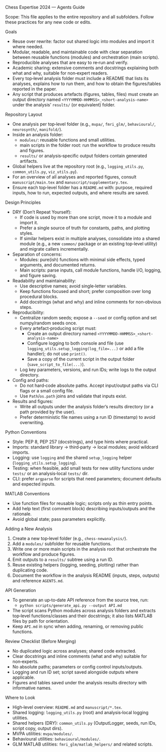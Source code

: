 Chess Expertise 2024 — Agents Guide

Scope: This file applies to the entire repository and all subfolders. Follow these practices for any new code or edits.

Goals
- Reuse over rewrite: factor out shared logic into modules and import it where needed.
- Modular, readable, and maintainable code with clear separation between reusable functions (modules) and orchestration (main scripts).
- Reproducible analyses that are easy to re‑run and verify.
- Academic sharing: extensive comments and docstrings explaining both what and why, suitable for non‑expert readers.
 - Every top‑level analysis folder must include a README that lists its analyses, explains how to run them, and how to obtain the figures/tables reported in the paper.
 - Any script that produces artefacts (figures, tables, files) must create an output directory named `<YYYYMMDD-HHMMSS>_<short-analysis-name>` under the analysis’ `results/` (or equivalent) folder.

Repository Layout
- One analysis per top‑level folder (e.g., `mvpa/`, `fmri_glm/`, `behavioural/`, `neurosynth/`, `manifold/`).
- Inside an analysis folder:
  - `modules/`: reusable functions and small utilities.
  - main scripts in the folder root: run the workflow to produce results and figures.
  - `results/` or analysis‑specific output folders contain generated artifacts.
- Global helpers live at the repository root (e.g., `logging_utils.py`, `common_utils.py`, `viz_utils.py`).
- For an overview of all analyses and reported figures, consult `manuscript/main.tex` and `manuscript/supplementary.tex`.
 - Ensure each top‑level folder has a `README.md` with: purpose, required inputs, how to run, expected outputs, and where results are saved.

Design Principles
- DRY (Don’t Repeat Yourself):
  - If code is used by more than one script, move it to a module and import it.
  - Prefer a single source of truth for constants, paths, and plotting styles.
  - If similar helpers exist in multiple analyses, consolidate into a shared module (e.g., a new `common/` package or an existing top‑level utility) and migrate callers incrementally.
- Separation of concerns:
  - Modules: pure(ish) functions with minimal side effects, typed arguments, and documented returns.
  - Main scripts: parse inputs, call module functions, handle I/O, logging, and figure saving.
- Readability and maintainability:
  - Use descriptive names; avoid single‑letter variables.
  - Keep functions focused and short; prefer composition over long procedural blocks.
  - Add docstrings (what and why) and inline comments for non‑obvious steps.
- Reproducibility:
  - Centralize random seeds; expose a `--seed` or config option and set numpy/random seeds once.
  - Every artefact‑producing script must:
    - Create an output directory named `<YYYYMMDD-HHMMSS>_<short-analysis-name>`
    - Configure logging to both console and file (use `logging_utils.setup_logging(log_file=...)` or add a file handler); do not use `print()`.
    - Save a copy of the current script in the output folder (`save_script_to_file(...)`).
  - Log key parameters, versions, and run IDs; write logs to the output directory.
- Config and paths:
  - Do not hard‑code absolute paths. Accept input/output paths via CLI flags or a small config file.
  - Use `Path`/`os.path` joins and validate that inputs exist.
- Results and figures:
  - Write all outputs under the analysis folder’s results directory (or a path provided by the user).
  - Prefer deterministic file names using a run ID (timestamp) to avoid overwriting.

Python Conventions
- Style: PEP 8, PEP 257 (docstrings), and type hints where practical.
- Imports: standard library → third‑party → local modules; avoid wildcard imports.
- Logging: use `logging` and the shared `setup_logging` helper (`logging_utils.setup_logging`).
- Testing: when feasible, add small tests for new utility functions under `tests/` or an analysis‑local `tests/` dir.
- CLI: prefer `argparse` for scripts that need parameters; document defaults and expected inputs.

MATLAB Conventions
- Use function files for reusable logic; scripts only as thin entry points.
- Add help text (first comment block) describing inputs/outputs and the rationale.
- Avoid global state; pass parameters explicitly.

Adding a New Analysis
1) Create a new top‑level folder (e.g., `chess-newanalysis/`).
2) Add a `modules/` subfolder for reusable functions.
3) Write one or more main scripts in the analysis root that orchestrate the workflow and produce figures.
4) Emit outputs to a `results/` subtree using a run ID.
5) Reuse existing helpers (logging, seeding, plotting) rather than duplicating code.
6) Document the workflow in the analysis README (inputs, steps, outputs) and reference `AGENTS.md`.

API Generation
- To generate an up‑to‑date API reference from the source tree, run:
  - `python scripts/generate_api.py --output API.md`
- The script scans Python modules across analysis folders and extracts top‑level functions/classes and their docstrings; it also lists MATLAB files by path for orientation.
- Keep `API.md` in sync when adding, renaming, or removing public functions.

Review Checklist (Before Merging)
- No duplicated logic across analyses; shared code extracted.
- Clear docstrings and inline comments (what and why) suitable for non‑experts.
- No absolute paths; parameters or config control inputs/outputs.
- Logging and run ID set; script saved alongside outputs where applicable.
- Figures and tables saved under the analysis results directory with informative names.

Where to Look
- High‑level overview: `README.md` and `manuscript/*.tex`.
- Shared logging: `logging_utils.py` (root) and analysis‑local logging utilities.
- Shared helpers (DRY): `common_utils.py` (OutputLogger, seeds, run IDs, script copy, output dirs).
- MVPA utilities: `mvpa/modules/`.
- Behavioural utilities: `behavioural/modules/`.
- GLM MATLAB utilities: `fmri_glm/matlab_helpers/` and related scripts.
